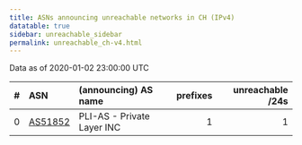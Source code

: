 ```yaml
---
title: ASNs announcing unreachable networks in CH (IPv4)
datatable: true
sidebar: unreachable_sidebar
permalink: unreachable_ch-v4.html
---
```


Data as of 2020-01-02 23:00:00 UTC


<div class="datatable-begin"></div>

|   # | ASN                                    | (announcing) AS name       |   prefixes |   unreachable /24s |
|----:|:---------------------------------------|:---------------------------|-----------:|-------------------:|
|   0 | [AS51852](unreachable_AS51852-v4.html) | PLI-AS - Private Layer INC |          1 |                  1 |

<div class="datatable-end"></div>